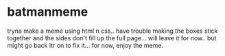 # batmanmeme

tryna make a meme using html n css.. 
have trouble making the boxes stick together and the sides don't fill up the full page...
will leave it for now.. but might go back ltr on to fix it...
for now, enjoy the meme.
